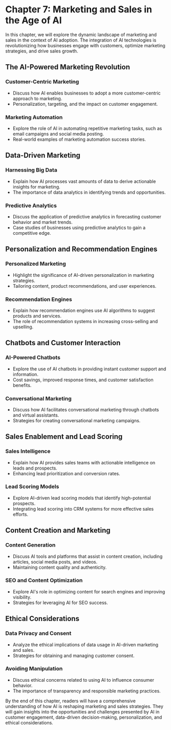 Chapter 7: Marketing and Sales in the Age of AI
===============================================

In this chapter, we will explore the dynamic landscape of marketing and sales in the context of AI adoption. The integration of AI technologies is revolutionizing how businesses engage with customers, optimize marketing strategies, and drive sales growth.

The AI-Powered Marketing Revolution
-----------------------------------

### Customer-Centric Marketing

* Discuss how AI enables businesses to adopt a more customer-centric approach to marketing.
* Personalization, targeting, and the impact on customer engagement.

### Marketing Automation

* Explore the role of AI in automating repetitive marketing tasks, such as email campaigns and social media posting.
* Real-world examples of marketing automation success stories.

Data-Driven Marketing
---------------------

### Harnessing Big Data

* Explain how AI processes vast amounts of data to derive actionable insights for marketing.
* The importance of data analytics in identifying trends and opportunities.

### Predictive Analytics

* Discuss the application of predictive analytics in forecasting customer behavior and market trends.
* Case studies of businesses using predictive analytics to gain a competitive edge.

Personalization and Recommendation Engines
------------------------------------------

### Personalized Marketing

* Highlight the significance of AI-driven personalization in marketing strategies.
* Tailoring content, product recommendations, and user experiences.

### Recommendation Engines

* Explain how recommendation engines use AI algorithms to suggest products and services.
* The role of recommendation systems in increasing cross-selling and upselling.

Chatbots and Customer Interaction
---------------------------------

### AI-Powered Chatbots

* Explore the use of AI chatbots in providing instant customer support and information.
* Cost savings, improved response times, and customer satisfaction benefits.

### Conversational Marketing

* Discuss how AI facilitates conversational marketing through chatbots and virtual assistants.
* Strategies for creating conversational marketing campaigns.

Sales Enablement and Lead Scoring
---------------------------------

### Sales Intelligence

* Explain how AI provides sales teams with actionable intelligence on leads and prospects.
* Enhancing lead prioritization and conversion rates.

### Lead Scoring Models

* Explore AI-driven lead scoring models that identify high-potential prospects.
* Integrating lead scoring into CRM systems for more effective sales efforts.

Content Creation and Marketing
------------------------------

### Content Generation

* Discuss AI tools and platforms that assist in content creation, including articles, social media posts, and videos.
* Maintaining content quality and authenticity.

### SEO and Content Optimization

* Explore AI's role in optimizing content for search engines and improving visibility.
* Strategies for leveraging AI for SEO success.

Ethical Considerations
----------------------

### Data Privacy and Consent

* Analyze the ethical implications of data usage in AI-driven marketing and sales.
* Strategies for obtaining and managing customer consent.

### Avoiding Manipulation

* Discuss ethical concerns related to using AI to influence consumer behavior.
* The importance of transparency and responsible marketing practices.

By the end of this chapter, readers will have a comprehensive understanding of how AI is reshaping marketing and sales strategies. They will gain insights into the opportunities and challenges presented by AI in customer engagement, data-driven decision-making, personalization, and ethical considerations.
